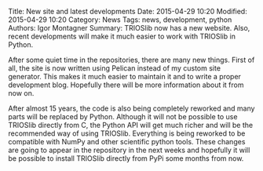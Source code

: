 Title: New site and latest developments
Date: 2015-04-29 10:20
Modified: 2015-04-29 10:20
Category: News
Tags: news, development, python
Authors: Igor Montagner
Summary: TRIOSlib now has a new website. Also, recent developments will make it much easier to work with TRIOSlib in Python.

After some quiet time in the repositories, there are many new things. First of all, the site is now written using Pelican instead of my custom site generator. This makes it much easier to maintain it and to write a proper development blog. Hopefully there will be more information about it from now on. 

After almost 15 years, the code is also being completely reworked and many parts will be replaced by Python. Although it will not be possible to use TRIOSlib directly from C, the Python API will get much richer and will be the recommended way of using TRIOSlib. Everything is being reworked to be compatible with NumPy and other scientific python tools. These changes are going to appear in the repository in the next weeks and hopefully it will be possible to install TRIOSlib directly from PyPi some months from now.
